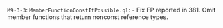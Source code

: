 `M9-3-3`: `MemberFunctionConstIfPossible.ql`:
    - Fix FP reported in 381. Omit member functions that return nonconst reference types.